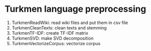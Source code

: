 # Turkmen language preprocessing

1. TurkmenReadWiki: read wiki files and put them in csv file
2. TurkmenCleanTexts: clean texts and stemming
3. TurkmenTF-IDF: create TF-IDF matrix
4. TurkmenSVD: make SVD decomposition
5. TurkmenVectorizeCorpus: vectorize corpus
